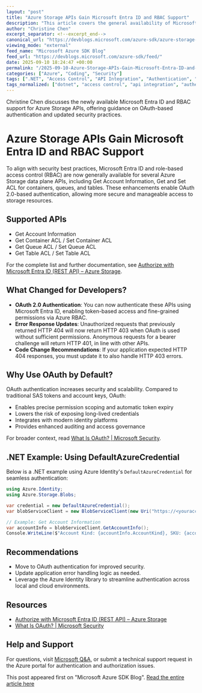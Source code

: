```yaml
---
layout: "post"
title: "Azure Storage APIs Gain Microsoft Entra ID and RBAC Support"
description: "This article covers the general availability of Microsoft Entra ID and RBAC support for several Azure Storage data plane APIs. It explains benefits of OAuth 2.0 authentication, changes in REST API error handling, and provides a .NET code example demonstrating how to use DefaultAzureCredential for secure access. The post highlights security improvements and recommends best practices for developers transitioning to OAuth-based authentication for Azure Storage, detailing the advantages over traditional SAS and account key mechanisms."
author: "Christine Chen"
excerpt_separator: <!--excerpt_end-->
canonical_url: "https://devblogs.microsoft.com/azure-sdk/azure-storage-apis-gain-entra-id-and-rbac-support/"
viewing_mode: "external"
feed_name: "Microsoft Azure SDK Blog"
feed_url: "https://devblogs.microsoft.com/azure-sdk/feed/"
date: 2025-09-10 18:24:47 +00:00
permalink: "/2025-09-10-Azure-Storage-APIs-Gain-Microsoft-Entra-ID-and-RBAC-Support.html"
categories: ["Azure", "Coding", "Security"]
tags: [".NET", "Access Control", "API Integration", "Authentication", "Authorization", "Azure", "Azure SDK", "Azure Storage", "Blob Storage", "Coding", "DefaultAzureCredential", "Error Handling", "Microsoft Entra ID", "News", "OAuth 2.0", "RBAC", "REST API", "Security", "Security Best Practices", "Storage"]
tags_normalized: ["dotnet", "access control", "api integration", "authentication", "authorization", "azure", "azure sdk", "azure storage", "blob storage", "coding", "defaultazurecredential", "error handling", "microsoft entra id", "news", "oauth 2dot0", "rbac", "rest api", "security", "security best practices", "storage"]
---
```


Christine Chen discusses the newly available Microsoft Entra ID and RBAC support for Azure Storage APIs, offering guidance on OAuth-based authentication and updated security practices.<!--excerpt_end-->

# Azure Storage APIs Gain Microsoft Entra ID and RBAC Support

To align with security best practices, Microsoft Entra ID and role-based access control (RBAC) are now generally available for several Azure Storage data plane APIs, including Get Account Information, Get and Set ACL for containers, queues, and tables. These enhancements enable OAuth 2.0-based authentication, allowing more secure and manageable access to storage resources.

## Supported APIs

- Get Account Information
- Get Container ACL / Set Container ACL
- Get Queue ACL / Set Queue ACL
- Get Table ACL / Set Table ACL

For the complete list and further documentation, see [Authorize with Microsoft Entra ID (REST API) – Azure Storage](https://learn.microsoft.com/rest/api/storageservices/authorize-with-azure-active-directory#permissions-for-blob-service-operations).

## What Changed for Developers?

- **OAuth 2.0 Authentication**: You can now authenticate these APIs using Microsoft Entra ID, enabling token-based access and fine-grained permissions via Azure RBAC.
- **Error Response Updates**: Unauthorized requests that previously returned HTTP 404 will now return HTTP 403 when OAuth is used without sufficient permissions. Anonymous requests for a bearer challenge will return HTTP 401, in line with other APIs.
- **Code Change Recommendations**: If your application expected HTTP 404 responses, you must update it to also handle HTTP 403 errors.

## Why Use OAuth by Default?

OAuth authentication increases security and scalability. Compared to traditional SAS tokens and account keys, OAuth:

- Enables precise permission scoping and automatic token expiry
- Lowers the risk of exposing long-lived credentials
- Integrates with modern identity platforms
- Provides enhanced auditing and access governance

For broader context, read [What Is OAuth? | Microsoft Security](https://www.microsoft.com/security/business/security-101/what-is-oauth?).

## .NET Example: Using DefaultAzureCredential

Below is a .NET example using Azure Identity's `DefaultAzureCredential` for seamless authentication:

```csharp
using Azure.Identity;
using Azure.Storage.Blobs;

var credential = new DefaultAzureCredential();
var blobServiceClient = new BlobServiceClient(new Uri("https://<youraccount>.blob.core.windows.net"), credential);

// Example: Get Account Information
var accountInfo = blobServiceClient.GetAccountInfo();
Console.WriteLine($"Account Kind: {accountInfo.AccountKind}, SKU: {accountInfo.SkuName}");
```

## Recommendations

- Move to OAuth authentication for improved security.
- Update application error handling logic as needed.
- Leverage the Azure Identity library to streamline authentication across local and cloud environments.

## Resources

- [Authorize with Microsoft Entra ID (REST API) – Azure Storage](https://learn.microsoft.com/rest/api/storageservices/authorize-with-azure-active-directory#permissions-for-blob-service-operations)
- [What Is OAuth? | Microsoft Security](https://www.microsoft.com/security/business/security-101/what-is-oauth?)

## Help and Support

For questions, visit [Microsoft Q&A](https://learn.microsoft.com/answers/tags/125/azure-blob-storage), or submit a technical support request in the Azure portal for authentication and authorization issues.

This post appeared first on "Microsoft Azure SDK Blog". [Read the entire article here](https://devblogs.microsoft.com/azure-sdk/azure-storage-apis-gain-entra-id-and-rbac-support/)
